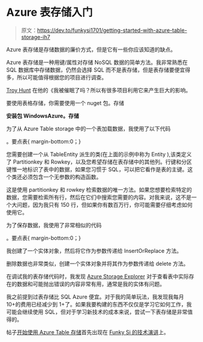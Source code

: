 # Azure 表存储入门

> 原文：<https://dev.to/funkysi1701/getting-started-with-azure-table-storage-ih7>

Azure 表存储是存储数据的廉价方式，但是它有一些你应该知道的缺点。

Azure 表存储是一种用键/属性对存储 NoSQL 数据的简单方法。我非常熟悉在 SQL 数据库中存储数据，仍然会选择 SQL 而不是表存储，但是表存储要便宜得多，所以可能值得根据您的项目进行调查。

[Troy Hunt](https://www.troyhunt.com/working-with-154-million-records-on/) 在他的《我被催眠了吗？所以有很多项目利用它来产生巨大的影响。

要使用表格存储，你需要使用一个 nuget 包。存储

**安装包 WindowsAzure。存储**

为了从 Azure Table storage 中的一个表加载数据，我使用了以下代码

。要点表{ margin-bottom:0；}

您需要创建一个从 TableEntity 派生的类(在上面的示例中称为 Entity ),该类定义了 Partitionkey 和 Rowkey，以及您希望存储在表存储中的其他列。行键和分区键惟一地标识了表中的数据，如果您习惯于 SQL，可以把它看作是表的主键。这个类还必须包含一个无参数的构造函数。

这是使用 partitionkey 和 rowkey 检索数据的唯一方法。如果您想要检索特定的数据，您需要检索所有行，然后在它们中搜索您需要的内容。对我来说，这不是一个大问题，因为我只有 150 行，但如果你有数百万行，你可能需要仔细考虑如何使用它。

为了保存数据，我使用了非常相似的代码

。要点表{ margin-bottom:0；}

我创建了一个实体对象，然后将它作为参数传递给 InsertOrReplace 方法。

删除数据也非常类似，创建一个实体对象并将其作为参数传递给 delete 方法。

在调试我的表存储代码时，我发现 [Azure Storage Explorer](https://azure.microsoft.com/en-gb/features/storage-explorer/) 对于查看表中实际存在的数据和可能抛出错误的内容非常有用，通常是我的实体有问题。

我之前提到过表存储比 SQL Azure 便宜。对于我的简单玩法，我发现我每月 10+的费用已经减少到 1+了。如果我要构建的东西不仅仅是学习它如何工作，我可能会继续使用 SQL，但对于学习新技术的成本来说，尝试一下表存储是非常值得的。

帖子[开始使用 Azure Table 存储](https://www.funkysi1701.com/2017/12/17/azure-table-storage/)首先出现在 [Funky Si 的技术演讲](https://www.funkysi1701.com)上。